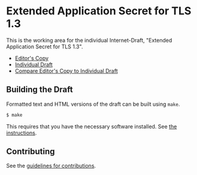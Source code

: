 # Extended Application Secret for TLS 1.3

This is the working area for the individual Internet-Draft, "Extended Application Secret for TLS 1.3".

* [Editor's Copy](https://siyengar.github.io/extended-application-secret/draft-iyengar-tls-extended-application-secret.html)
* [Individual Draft](https://tools.ietf.org/html/draft-iyengar-tls-extended-application-secret)
* [Compare Editor's Copy to Individual Draft](https://siyengar.github.io/extended-application-secret/#go.draft-iyengar-tls-extended-application-secret.diff)

## Building the Draft

Formatted text and HTML versions of the draft can be built using `make`.

```sh
$ make
```

This requires that you have the necessary software installed.  See
[the instructions](https://github.com/martinthomson/i-d-template/blob/master/doc/SETUP.md).


## Contributing

See the
[guidelines for contributions](https://github.com/siyengar/extended-application-secret/blob/master/CONTRIBUTING.md).
